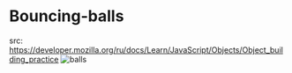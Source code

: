 # Bouncing-balls
src: https://developer.mozilla.org/ru/docs/Learn/JavaScript/Objects/Object_building_practice
![balls](https://github.com/ZloiBess/Bouncing-balls/assets/87580740/e328675e-ad0b-403b-96b6-e587e27fae49)
